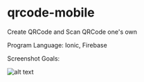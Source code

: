 # qrcode-mobile
Create QRCode and Scan QRCode one's own

Program Language: Ionic, Firebase

Screenshot Goals:

![alt text](https://firebasestorage.googleapis.com/v0/b/monkey-teknologi-indonesia.appspot.com/o/Ngodings%2FportfoliosList%2FscreenshotApp%2FGUwhNmbHzcvjYH26YG4D%2F20191125-XKBYex-barcode-mobile.jpg?alt=media&token=4e62a8b9-ce37-4bd2-a405-69163ab2c33a)

